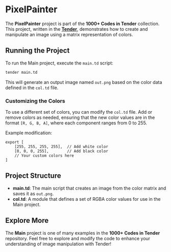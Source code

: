 # PixelPainter

The **PixelPainter** project is part of the **1000+ Codes in Tender** collection. This project, written in the [**Tender**](https://github.com/2dprototype/tender), demonstrates how to create and manipulate an image using a matrix representation of colors.

## Running the Project

To run the Main project, execute the `main.td` script:

```bash
tender main.td
```

This will generate an output image named `out.png` based on the color data defined in the `col.td` file.

### Customizing the Colors

To use a different set of colors, you can modify the `col.td` file. Add or remove colors as needed, ensuring that the new color values are in the format `[R, G, B, A]`, where each component ranges from 0 to 255.

Example modification:

```tender
export [
	[255, 255, 255, 255],  // Add white color
	[0, 0, 0, 255],        // Add black color
	// Your custom colors here
]
```

## Project Structure

- **main.td**: The main script that creates an image from the color matrix and saves it as `out.png`.
- **col.td**: A module that defines a set of RGBA color values for use in the Main project.

## Explore More

The **Main** project is one of many examples in the **1000+ Codes in Tender** repository. Feel free to explore and modify the code to enhance your understanding of image manipulation with Tender!
